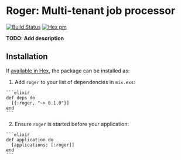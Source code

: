# Roger: Multi-tenant job processor

[![Build Status](https://travis-ci.org/arjan/decorator.png?branch=master)](https://travis-ci.org/bettyblocks/roger)
[![Hex pm](http://img.shields.io/hexpm/v/decorator.svg?style=flat)](https://hex.pm/packages/roger)


**TODO: Add description**

## Installation

If [available in Hex](https://hex.pm/docs/publish), the package can be installed as:

  1. Add `roger` to your list of dependencies in `mix.exs`:

    ```elixir
    def deps do
      [{:roger, "~> 0.1.0"}]
    end
    ```

  2. Ensure `roger` is started before your application:

    ```elixir
    def application do
      [applications: [:roger]]
    end
    ```
